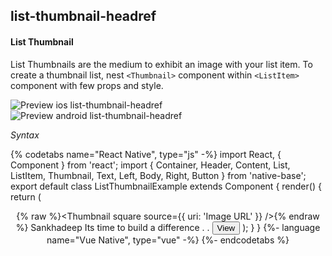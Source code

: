 ## list-thumbnail-headref
#### List Thumbnail

List Thumbnails are the medium to exhibit an image with your list item. To create a thumbnail list, nest <code>&lt;Thumbnail></code> component within <code>&lt;ListItem></code> component with few props and style.

![Preview ios list-thumbnail-headref](https://github.com/GeekyAnts/NativeBase-KitchenSink/raw/v2.6.1/screenshots/ios/list-thumbnail.png)
![Preview android list-thumbnail-headref](https://github.com/GeekyAnts/NativeBase-KitchenSink/raw/v2.6.1/screenshots/android/list-thumbnail.png)


*Syntax*

{% codetabs name="React Native", type="js" -%}
import React, { Component } from 'react';
import { Container, Header, Content, List, ListItem, Thumbnail, Text, Left, Body, Right, Button } from 'native-base';
export default class ListThumbnailExample extends Component {
  render() {
    return (
      <Container>
        <Header />
        <Content>
          <List>
            <ListItem thumbnail>
              <Left>
                {% raw %}<Thumbnail square source={{ uri: 'Image URL' }} />{% endraw %}
              </Left>
              <Body>
                <Text>Sankhadeep</Text>
                <Text note numberOfLines={1}>Its time to build a difference . .</Text>
              </Body>
              <Right>
                <Button transparent>
                  <Text>View</Text>
                </Button>
              </Right>
            </ListItem>
          </List>
        </Content>
      </Container>
    );
  }
}
{%- language name="Vue Native", type="vue" -%}
<template>
  <nb-container>
    <nb-header />
    <nb-content>
      <nb-list-item thumbnail>
        <nb-left>
          <nb-thumbnail square :source="img.png" />
        </nb-left>
        <nb-body>
          <nb-text>Sankhadeep</nb-Text>
          <nb-text note :numberOfLines="1">Its time to build a difference . .</nb-Text>
        </nb-body>
        <nb-right>
          <nb-button transparent>
            <nb-text>View</nb-text>
          </nb-button>
        </nb-right>
      </nb-list-item>
    </nb-content>
  </nb-container>
</template>
{%- endcodetabs %}
 <p>
    <div id="" class="mobileDevice" style="background: url(&quot;https://docs.nativebase.io/docs/assets/iosphone.png&quot;) no-repeat; padding: 63px 20px 100px 15px; width: 292px; height: 600px;margin:0 auto;float:none;">
        <img src="https://github.com/GeekyAnts/NativeBase-KitchenSink/raw/v2.6.1/screenshots/ios/list-thumbnail.png" alt="" style="display:block !important" />
    </div>
</p>
<br />

